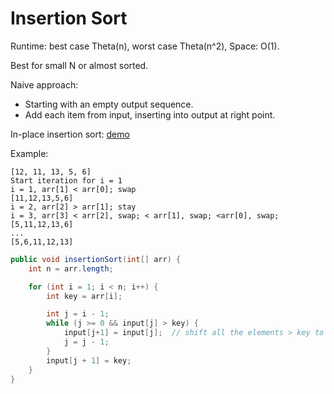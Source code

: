 # Insertion Sort

Runtime: best case Theta(n), worst case Theta(n^2), Space: O(1).

Best for small N or almost sorted.

Naive approach: 

+ Starting with an empty output sequence.
+ Add each item from input, inserting into output at right point.

In-place insertion sort: [demo](https://docs.google.com/presentation/d/10b9aRqpGJu8pUk8OpfqUIEEm8ou-zmmC7b_BE5wgNg0/edit#slide=id.g12a2f94aac_0_832)

Example:

```
[12, 11, 13, 5, 6]
Start iteration for i = 1
i = 1, arr[1] < arr[0]; swap
[11,12,13,5,6]
i = 2, arr[2] > arr[1]; stay
i = 3, arr[3] < arr[2], swap; < arr[1], swap; <arr[0], swap;
[5,11,12,13,6]
...
[5,6,11,12,13]
```

```java
public void insertionSort(int[] arr) {
    int n = arr.length;

    for (int i = 1; i < n; i++) {
        int key = arr[i];

        int j = i - 1;
        while (j >= 0 && input[j] > key) {
            input[j+1] = input[j];  // shift all the elements > key to right by one spot, to free a spot for key.
            j = j - 1;
        }
        input[j + 1] = key;
    }
}
```